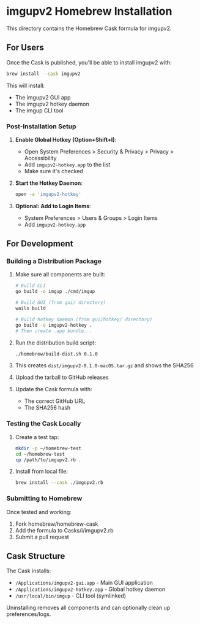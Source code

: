 # imgupv2 Homebrew Installation

This directory contains the Homebrew Cask formula for imgupv2.

## For Users

Once the Cask is published, you'll be able to install imgupv2 with:

```bash
brew install --cask imgupv2
```

This will install:
- The imgupv2 GUI app
- The imgupv2 hotkey daemon
- The imgup CLI tool

### Post-Installation Setup

1. **Enable Global Hotkey (Option+Shift+I)**:
   - Open System Preferences > Security & Privacy > Privacy > Accessibility
   - Add `imgupv2-hotkey.app` to the list
   - Make sure it's checked

2. **Start the Hotkey Daemon**:
   ```bash
   open -a 'imgupv2-hotkey'
   ```

3. **Optional: Add to Login Items**:
   - System Preferences > Users & Groups > Login Items
   - Add `imgupv2-hotkey.app`

## For Development

### Building a Distribution Package

1. Make sure all components are built:
   ```bash
   # Build CLI
   go build -o imgup ./cmd/imgup
   
   # Build GUI (from gui/ directory)
   wails build
   
   # Build hotkey daemon (from gui/hotkey/ directory)
   go build -o imgupv2-hotkey .
   # Then create .app bundle...
   ```

2. Run the distribution build script:
   ```bash
   ./homebrew/build-dist.sh 0.1.0
   ```

3. This creates `dist/imgupv2-0.1.0-macOS.tar.gz` and shows the SHA256

4. Upload the tarball to GitHub releases

5. Update the Cask formula with:
   - The correct GitHub URL
   - The SHA256 hash

### Testing the Cask Locally

1. Create a test tap:
   ```bash
   mkdir -p ~/homebrew-test
   cd ~/homebrew-test
   cp /path/to/imgupv2.rb .
   ```

2. Install from local file:
   ```bash
   brew install --cask ./imgupv2.rb
   ```

### Submitting to Homebrew

Once tested and working:

1. Fork homebrew/homebrew-cask
2. Add the formula to Casks/i/imgupv2.rb
3. Submit a pull request

## Cask Structure

The Cask installs:
- `/Applications/imgupv2-gui.app` - Main GUI application
- `/Applications/imgupv2-hotkey.app` - Global hotkey daemon
- `/usr/local/bin/imgup` - CLI tool (symlinked)

Uninstalling removes all components and can optionally clean up preferences/logs.
